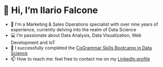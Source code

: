 # 👋 Hi, I’m Ilario Falcone
- 🚀 I'm a Marketing & Sales Operations specialist with over nine years of experience, currently delving into the realm of Data Science
- 💻 I’m passionate about Data Analysis, Data Visualization, Web Development and IoT
- 🌱 I successfully completed the [CoGrammar Skills Bootcamp in Data Science](https://skills.cogrammar.com/)
- 📫 How to reach me: feel free to contact me on my [LinkedIn profile](https://www.linkedin.com/in/ilariofalcone/)
<!--- - 💞️ I’m looking to collaborate on --->
<!---
falconeilario/falconeilario is a ✨ special ✨ repository because its `README.md` (this file) appears on your GitHub profile.
You can click the Preview link to take a look at your changes.
--->
